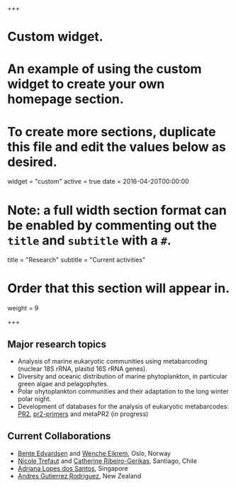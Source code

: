 +++
# Custom widget.
# An example of using the custom widget to create your own homepage section.
# To create more sections, duplicate this file and edit the values below as desired.
widget = "custom"
active = true
date = 2016-04-20T00:00:00

# Note: a full width section format can be enabled by commenting out the `title` and `subtitle` with a `#`.
title = "Research"
subtitle = "Current activities"

# Order that this section will appear in.
weight = 9

+++

## Major research topics
* Analysis of marine eukaryotic communities using metabarcoding (nuclear 18S rRNA, plastid 16S rRNA genes).
* Diversity and oceanic distribution of marine phytoplankton, in particular green algae and pelagophytes.
* Polar ohytoplankton communities and their adaptation to the long winter polar night.
* Development of databases for the analysis of eukaryotic metabarcodes: [PR2](https://github.com/vaulot/pr2database), [pr2-primers](https://app.pr2-primers.org/) and metaPR2 (in progress)

## Current Collaborations
* [Bente Edvardsen](https://www.researchgate.net/profile/Bente_Edvardsen) and [Wenche Eikrem](https://www.researchgate.net/profile/Wenche_Eikrem), Oslo, Norway
* [Nicole Trefaut](https://www.researchgate.net/profile/Nicole_Trefault) and [Catherine Ribeiro-Gerikas](http://orcid.org/0000-0003-0531-2313), Santiago, Chile
* [Adriana Lopes dos Santos](https://adriana.netlify.app), Singapore
* [Andres Gutierrez Rodriguez](https://www.researchgate.net/profile/Andres_Gutierrez-Rodriguez3), New Zealand
